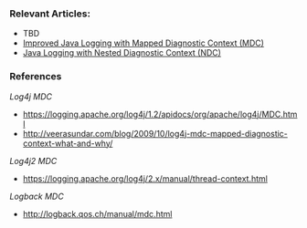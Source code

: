 ### Relevant Articles:
- TBD
- [Improved Java Logging with Mapped Diagnostic Context (MDC)](http://www.baeldung.com/mdc-in-log4j-2-logback)
- [Java Logging with Nested Diagnostic Context (NDC)](http://www.baeldung.com/java-logging-ndc-log4j)

### References

_Log4j MDC_
* <https://logging.apache.org/log4j/1.2/apidocs/org/apache/log4j/MDC.html>
* <http://veerasundar.com/blog/2009/10/log4j-mdc-mapped-diagnostic-context-what-and-why/>

_Log4j2 MDC_
* <https://logging.apache.org/log4j/2.x/manual/thread-context.html>

_Logback MDC_
* <http://logback.qos.ch/manual/mdc.html>


